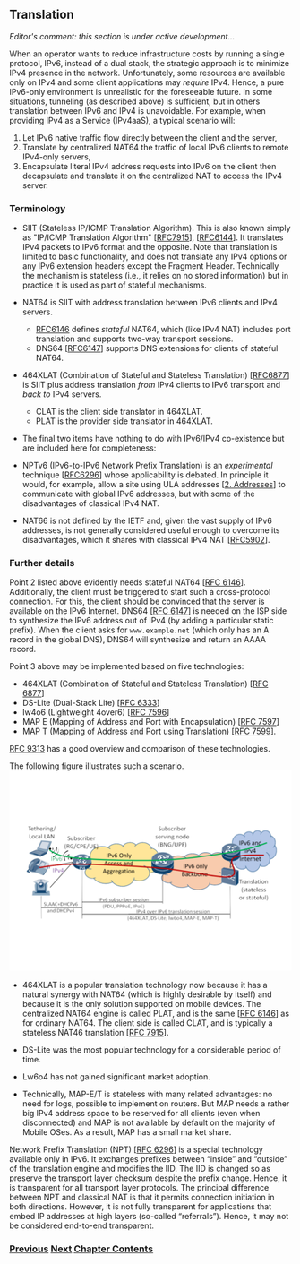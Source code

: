 ## Translation

*Editor's comment: this section is under active development...*

When an operator wants to reduce infrastructure costs by running a single protocol, IPv6, instead of a dual stack, the strategic approach is to minimize IPv4 presence in the network. Unfortunately, some resources are available only on IPv4 and some client applications may *require* IPv4. Hence, a pure IPv6-only
environment is unrealistic for the foreseeable future. In some situations, tunneling (as described above) is sufficient, but in others translation between IPv6 and IPv4 is unavoidable. For example, when providing IPv4 as a Service (IPv4aaS), a typical scenario will:

1. Let IPv6 native traffic flow directly between the client and the server,
2. Translate by centralized NAT64 the traffic of local IPv6 clients to remote IPv4-only servers,
3. Encapsulate literal IPv4 address requests into IPv6 on the client then decapsulate and translate it on the centralized NAT to access the IPv4 server.

### Terminology

- SIIT (Stateless IP/ICMP Translation Algorithm). This is also known simply as "IP/ICMP Translation Algorithm" \[[RFC7915](https://www.rfc-editor.org/info/rfc7915)], \[[RFC6144](https://www.rfc-editor.org/info/rfc6144)]. It translates IPv4 packets to IPv6 format and the opposite. Note that translation is limited to basic functionality, and does not translate any IPv4 options or any IPv6 extension headers except the Fragment Header. Technically the mechanism is stateless (i.e., it relies on no stored information) but in practice it is used as part of stateful mechanisms.

- NAT64 is SIIT with address translation between IPv6 clients and IPv4 servers.
    - [RFC6146](https://www.rfc-editor.org/info/rfc6146) defines *stateful* NAT64, which (like IPv4 NAT) includes port translation and supports two-way transport sessions.
    - DNS64 \[[RFC6147](https://www.rfc-editor.org/info/rfc6147)] supports DNS extensions for clients of stateful NAT64.

- 464XLAT (Combination of Stateful and Stateless Translation) \[[RFC6877](https://www.rfc-editor.org/info/rfc6877)] is SIIT plus address translation *from* IPv4 clients to IPv6 transport and *back to* IPv4 servers.
    - CLAT is the client side translator in 464XLAT.
    - PLAT is the provider side translator in 464XLAT.

- The final two items have nothing to do with IPv6/IPv4 co-existence but are included here for completeness:

 - NPTv6 (IPv6-to-IPv6 Network Prefix Translation) is an *experimental* technique \[[RFC6296](https://www.rfc-editor.org/info/rfc6296)] whose applicability is debated. In principle it would, for example, allow a site using ULA addresses \[[2. Addresses](../2.%20IPv6%20Basic%20Technology/Addresses.md)] to communicate with global IPv6 addresses, but with some of the disadvantages of classical IPv4 NAT.

 - NAT66 is not defined by the IETF and, given the vast supply of IPv6 addresses, is not generally considered useful enough to overcome its disadvantages, which it shares with classical IPv4 NAT \[[RFC5902](https://www.rfc-editor.org/info/rfc5902)].

### Further details

Point 2 listed above evidently needs stateful NAT64 \[[RFC 6146](https://www.rfc-editor.org/info/rfc6146)]. Additionally, the client must be triggered to start such a cross-protocol connection. For this, the client should be convinced that the server is available on the IPv6 Internet. DNS64 \[[RFC 6147](https://www.rfc-editor.org/info/rfc6147)] is needed on the ISP side to synthesize the IPv6 address out of IPv4 (by adding a particular static prefix). When the client asks for ```www.example.net``` (which only has an A record in the global DNS), DNS64 will synthesize and return an AAAA record.

Point 3 above may be implemented based on five technologies:

- 464XLAT (Combination of Stateful and Stateless Translation) \[[RFC 6877](https://www.rfc-editor.org/info/rfc6877)]
- DS-Lite (Dual-Stack Lite) \[[RFC 6333](https://www.rfc-editor.org/info/rfc6333)]
- lw4o6 (Lightweight 4over6) \[[RFC 7596](https://www.rfc-editor.org/info/rfc7596)]
- MAP E (Mapping of Address and Port with Encapsulation) \[[RFC 7597](https://www.rfc-editor.org/info/rfc7597)]
- MAP T (Mapping of Address and Port using Translation) \[[RFC 7599](https://www.rfc-editor.org/info/rfc7599)].

[RFC 9313](https://www.rfc-editor.org/info/rfc9313) has a good overview and comparison of these technologies.

The following figure illustrates such a scenario.
<img src="./vasilenko-IPv4aaS.svg" width="auto" height="auto"/>

- 464XLAT is a popular translation technology now because it has a natural synergy with NAT64 (which is highly desirable by itself) and because it is the only solution supported on mobile devices. The centralized NAT64 engine is called PLAT, and is the same \[[RFC 6146](https://www.rfc-editor.org/info/rfc6146)] as for ordinary NAT64. The client side is called CLAT, and is typically a stateless NAT46 translation \[[RFC 7915](https://www.rfc-editor.org/info/rfc7915)].

- DS-Lite was the most popular technology for a considerable period of time.

- Lw6o4 has not gained significant market adoption.

- Technically, MAP-E/T is stateless with many related advantages: no need for logs, possible to implement on routers. But MAP needs a rather big IPv4 address space to be reserved for all clients (even when disconnected) and MAP is not available by default on the majority of Mobile OSes. As a result, MAP has a small market share.

Network Prefix Translation (NPT) \[[RFC 6296](https://www.rfc-editor.org/info/rfc6296)] is a special technology available only in IPv6. It exchanges prefixes between “inside” and “outside” of the translation engine and modifies the IID. The IID is changed so as preserve the transport layer checksum despite the prefix change. Hence, it is transparent for all transport layer protocols. The principal difference between NPT and classical NAT is that it permits connection initiation in both directions. However, it is not fully transparent for applications that embed IP addresses at high layers (so-called “referrals”). Hence, it may not be considered end-to-end transparent.



<!-- Link lines generated automatically; do not delete -->
### [<ins>Previous</ins>](Tunnels.md) [<ins>Next</ins>](Obsolete%20techniques.md) [<ins>Chapter Contents</ins>](3.%20Coexistence%20with%20Legacy%20IPv4.md)
